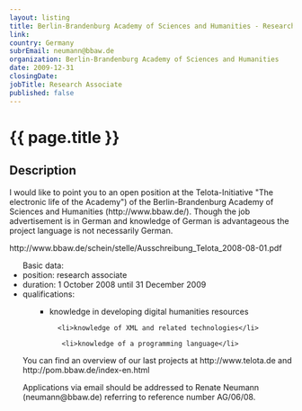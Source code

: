 ```yaml
---
layout: listing
title: Berlin-Brandenburg Academy of Sciences and Humanities - Research Associate
link:
country: Germany
subrEmail: neumann@bbaw.de
organization: Berlin-Brandenburg Academy of Sciences and Humanities 
date: 2009-12-31
closingDate: 
jobTitle: Research Associate
published: false
---
```



# {{ page.title }}

## Description




<p>I would like to point you to an open position at the Telota-Initiative "The electronic life of the Academy") of the Berlin-Brandenburg Academy of Sciences and Humanities (http://www.bbaw.de/). Though the job advertisement is in German and knowledge of German is advantageous the project language is not necessarily German.
</p>

<p>http://www.bbaw.de/schein/stelle/Ausschreibung_Telota_2008-08-01.pdf
</p>

<ul>Basic data:
<li>position: research associate</li>
<li> duration: 1 October 2008 until 31 December 2009</li>
<li>qualifications:</li>
<ul>
<ul>
       <li>knowledge in developing digital humanities resources</li>

      <li>knowledge of XML and related technologies</li>

       <li>knowledge of a programming language</li>

</ul>
</ul>

<p>You can find an overview of our last projects at
http://www.telota.de and http://pom.bbaw.de/index-en.html</p>

<p>Applications via email should be addressed to Renate Neumann (neumann@bbaw.de) referring to reference number AG/06/08.</p>
